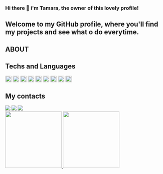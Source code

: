 ### Hi there 👋 i'm Tamara, the owner of this lovely profile!

## Welcome to my GitHub profile, where you'll find my projects and see what o do everytime.

## ABOUT

## Techs and Languages
<div>
<img src="https://cdn.jsdelivr.net/gh/devicons/devicon/icons/github/github-original-wordmark.svg" height="20px" width="20x"/>
<img src="https://cdn.jsdelivr.net/gh/devicons/devicon/icons/html5/html5-original-wordmark.svg" height="20px" width="20x"/>
<img src="https://cdn.jsdelivr.net/gh/devicons/devicon/icons/javascript/javascript-original.svg" height="20px" width="20x"/>
<img src="https://cdn.jsdelivr.net/gh/devicons/devicon/icons/jest/jest-plain.svg" height="20px" width="20x"/>
<img src="https://cdn.jsdelivr.net/gh/devicons/devicon/icons/nodejs/nodejs-original-wordmark.svg" height="20px" width="20x"/>
<img src="https://cdn.jsdelivr.net/gh/devicons/devicon/icons/postgresql/postgresql-plain-wordmark.svg" height="20px" width="20x"/>
<img src="https://cdn.jsdelivr.net/gh/devicons/devicon/icons/react/react-original-wordmark.svg" height="20px" width="20x" />
<img src="https://cdn.jsdelivr.net/gh/devicons/devicon/icons/typescript/typescript-plain.svg" height="20px" width="20x"/>
<img src="https://cdn.jsdelivr.net/gh/devicons/devicon/icons/ubuntu/ubuntu-plain-wordmark.svg" height="20px" width="20x"/>
</div>


## My contacts 

<div>
<a href="https://www.instagram.com/tamanye/" target="_blank"><img loading="lazy" src="https://img.shields.io/badge/-Instagram-%23E4405F?style=for-the-badge&logo=instagram&logoColor=white" target="_blank"></a>
<a href = "mailto:contato@seu-usuário-aqui"><img loading="lazy" src="https://img.shields.io/badge/Gmail-D14836?style=for-the-badge&logo=gmail&logoColor=white" target="_blank"></a>
<a href="https://www.linkedin.com/in/tamara-ferreira-9977091b9/" target="_blank"><img loading="lazy" src="https://img.shields.io/badge/-LinkedIn-%230077B5?style=for-the-badge&logo=linkedin&logoColor=white" target="_blank"></a>   
</div>





<div>
<a href="https://github.com/seu-usuário-aqui">
<img loading="lazy" height="180em" src="https://github-readme-stats.vercel.app/api/top-langs/?username=TamaraFerreira&layout=compact&langs_count=7&theme=dracula"/>
<img loading="lazy" height="180em" src="https://github-readme-stats.vercel.app/api?username=TamaraFerreira&show_icons=true&theme=dracula&include_all_commits=true&count_private=true"/>
</div>
